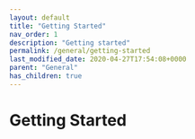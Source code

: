 ```yaml
---
layout: default
title: "Getting Started"
nav_order: 1
description: "Getting started"
permalink: /general/getting-started
last_modified_date: 2020-04-27T17:54:08+0000
parent: "General"
has_children: true
---
```


# Getting Started
